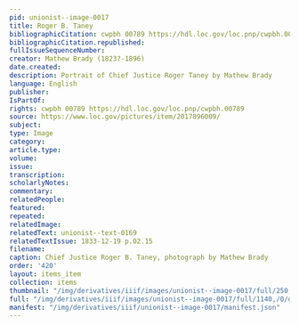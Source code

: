 ```yaml
---
pid: unionist--image-0017
title: Roger B. Taney
bibliographicCitation: cwpbh 00789 https://hdl.loc.gov/loc.pnp/cwpbh.00789
bibliographicCitation.republished: 
fullIssueSequenceNumber: 
creator: Mathew Brady (1823?-1896)
date.created: 
description: Portrait of Chief Justice Roger Taney by Mathew Brady
language: English
publisher: 
IsPartOf: 
rights: cwpbh 00789 https://hdl.loc.gov/loc.pnp/cwpbh.00789
source: https://www.loc.gov/pictures/item/2017896009/
subject: 
type: Image
category: 
article.type: 
volume: 
issue: 
transcription: 
scholarlyNotes: 
commentary: 
relatedPeople: 
featured: 
repeated: 
relatedImage: 
relatedText: unionist--text-0169
relatedTextIssue: 1833-12-19 p.02.15
filename: 
caption: Chief Justice Roger B. Taney, photograph by Mathew Brady
order: '420'
layout: items_item
collection: items
thumbnail: "/img/derivatives/iiif/images/unionist--image-0017/full/250,/0/default.jpg"
full: "/img/derivatives/iiif/images/unionist--image-0017/full/1140,/0/default.jpg"
manifest: "/img/derivatives/iiif/unionist--image-0017/manifest.json"
---
```

